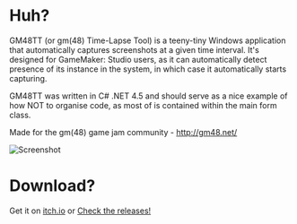 # Huh?

GM48TT (or gm(48) Time-Lapse Tool) is a teeny-tiny Windows application that automatically captures screenshots at a given time interval.
It's designed for GameMaker: Studio users, as it can automatically detect presence of its instance in the system, in which case
it automatically starts capturing.

GM48TT was written in C# .NET 4.5 and should serve as a nice example of how NOT to organise code, as most of is contained within the main form class.

Made for the gm(48) game jam community - http://gm48.net/

![Screenshot](http://dl.blokatt.net/img/gm48tt/scr_1_0_2.png)

# Download?
Get it on [itch.io](https://blokatt.itch.io/gm48tt) or [Check the releases!](https://github.com/Blokatt/GM48TT/releases)
